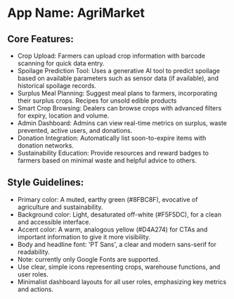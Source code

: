 # **App Name**: AgriMarket

## Core Features:

- Crop Upload: Farmers can upload crop information with barcode scanning for quick data entry.
- Spoilage Prediction Tool: Uses a generative AI tool to predict spoilage based on available parameters such as sensor data (if available), and historical spoilage records.
- Surplus Meal Planning: Suggest meal plans to farmers, incorporating their surplus crops. Recipes for unsold edible products
- Smart Crop Browsing: Dealers can browse crops with advanced filters for expiry, location and volume.
- Admin Dashboard: Admins can view real-time metrics on surplus, waste prevented, active users, and donations.
- Donation Integration: Automatically list soon-to-expire items with donation networks.
- Sustainability Education: Provide resources and reward badges to farmers based on minimal waste and helpful advice to others.

## Style Guidelines:

- Primary color: A muted, earthy green (#8FBC8F), evocative of agriculture and sustainability.
- Background color: Light, desaturated off-white (#F5F5DC), for a clean and accessible interface.
- Accent color: A warm, analogous yellow (#D4A274) for CTAs and important information to give it more visibility. 
- Body and headline font: 'PT Sans', a clear and modern sans-serif for readability.
- Note: currently only Google Fonts are supported.
- Use clear, simple icons representing crops, warehouse functions, and user roles.
- Minimalist dashboard layouts for all user roles, emphasizing key metrics and actions.
